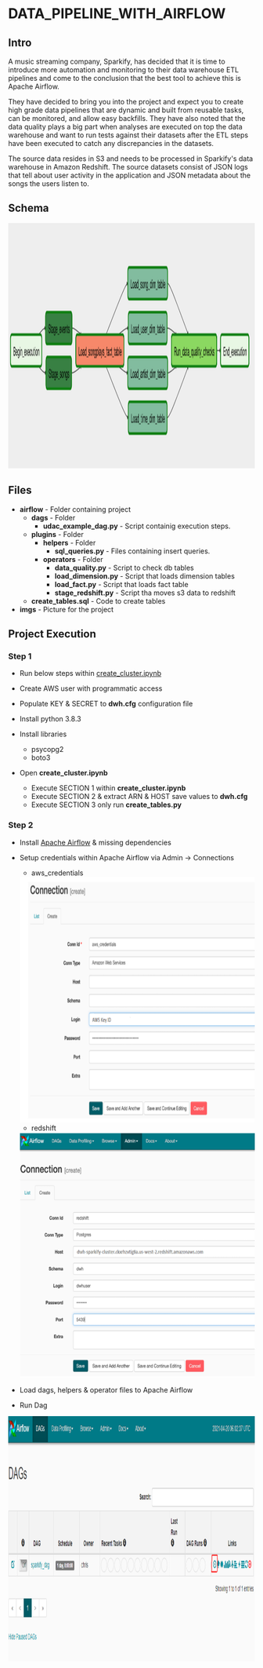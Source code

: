 # DATA_PIPELINE_WITH_AIRFLOW

## Intro

A music streaming company, Sparkify, has decided that it is time to introduce more automation and monitoring to their data warehouse ETL pipelines and come to the conclusion that the best tool to achieve this is Apache Airflow.

They have decided to bring you into the project and expect you to create high grade data pipelines that are dynamic and built from reusable tasks, can be monitored, and allow easy backfills. They have also noted that the data quality plays a big part when analyses are executed on top the data warehouse and want to run tests against their datasets after the ETL steps have been executed to catch any discrepancies in the datasets.

The source data resides in S3 and needs to be processed in Sparkify's data warehouse in Amazon Redshift. The source datasets consist of JSON logs that tell about user activity in the application and JSON metadata about the songs the users listen to.

## Schema

<img src="./imgs/dag.png"  weight="600" height="500"/>

## Files

- **airflow** - Folder containing project
    - **dags** - Folder
        - **udac_example_dag.py** - Script containig execution steps.
    - **plugins** - Folder
       - **helpers** - Folder
           - **sql_queries.py** - Files containing insert queries.
       - **operators** - Folder
            - **data_quality.py** - Script to check db tables
            - **load_dimension.py** - Script that loads dimension tables
            - **load_fact.py** - Script that loads fact table
            - **stage_redshift.py** - Script tha moves s3 data to redshift
    - **create_tables.sql** - Code to create tables
- **imgs** - Picture for the project



## Project Execution
### Step 1
- Run below steps within [create_cluster.ipynb](https://github.com/chrisestevez/AMAZON_DATA_WAREHOUSE/blob/main/create_cluster.ipynb)
- Create AWS user with programmatic access

- Populate KEY & SECRET to **dwh.cfg** configuration file

- Install python 3.8.3

- Install libraries 
    - psycopg2
    - boto3

- Open **create_cluster.ipynb**    
    - Execute SECTION 1 within **create_cluster.ipynb**
    - Execute SECTION 2 & extract ARN & HOST save values to **dwh.cfg**
    - Execute SECTION 3 only run **create_tables.py**

### Step 2

- Install [Apache Airflow](https://airflow.apache.org/docs/apache-airflow/stable/start/index.html) & missing dependencies
- Setup credentials within Apache Airflow via Admin -> Connections
    - aws_credentials

    <img src="./imgs/aws.png"  weight="600" height="500"/>
    
    - redshift
    
    <img src="./imgs/redshift.png"  weight="600" height="500"/>

- Load dags, helpers & operator files to Apache Airflow
- Run Dag
<img src="./imgs/run.png"  weight="600" height="500"/>



